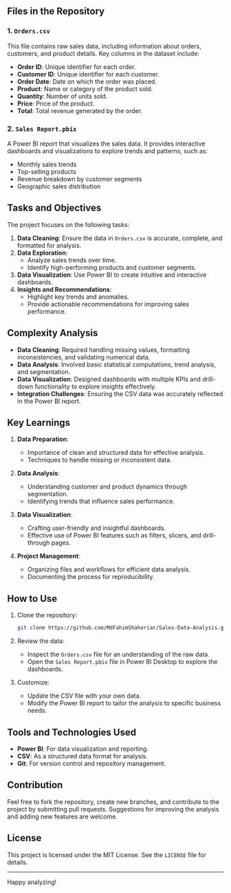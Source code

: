 ## Files in the Repository

### 1. `Orders.csv`
This file contains raw sales data, including information about orders, customers, and product details. Key columns in the dataset include:

- **Order ID**: Unique identifier for each order.
- **Customer ID**: Unique identifier for each customer.
- **Order Date**: Date on which the order was placed.
- **Product**: Name or category of the product sold.
- **Quantity**: Number of units sold.
- **Price**: Price of the product.
- **Total**: Total revenue generated by the order.

### 2. `Sales Report.pbix`
A Power BI report that visualizes the sales data. It provides interactive dashboards and visualizations to explore trends and patterns, such as:

- Monthly sales trends
- Top-selling products
- Revenue breakdown by customer segments
- Geographic sales distribution

## Tasks and Objectives

The project focuses on the following tasks:

1. **Data Cleaning**: Ensure the data in `Orders.csv` is accurate, complete, and formatted for analysis.
2. **Data Exploration**:
   - Analyze sales trends over time.
   - Identify high-performing products and customer segments.
3. **Data Visualization**: Use Power BI to create intuitive and interactive dashboards.
4. **Insights and Recommendations**:
   - Highlight key trends and anomalies.
   - Provide actionable recommendations for improving sales performance.

## Complexity Analysis

- **Data Cleaning**: Required handling missing values, formatting inconsistencies, and validating numerical data.
- **Data Analysis**: Involved basic statistical computations, trend analysis, and segmentation.
- **Data Visualization**: Designed dashboards with multiple KPIs and drill-down functionality to explore insights effectively.
- **Integration Challenges**: Ensuring the CSV data was accurately reflected in the Power BI report.

## Key Learnings

1. **Data Preparation**:
   - Importance of clean and structured data for effective analysis.
   - Techniques to handle missing or inconsistent data.

2. **Data Analysis**:
   - Understanding customer and product dynamics through segmentation.
   - Identifying trends that influence sales performance.

3. **Data Visualization**:
   - Crafting user-friendly and insightful dashboards.
   - Effective use of Power BI features such as filters, slicers, and drill-through pages.

4. **Project Management**:
   - Organizing files and workflows for efficient data analysis.
   - Documenting the process for reproducibility.

## How to Use

1. Clone the repository:
   ```bash
   git clone https://github.com/MdFahimShahoriar/Sales-Data-Analysis.git
   ```
2. Review the data:
   - Inspect the `Orders.csv` file for an understanding of the raw data.
   - Open the `Sales Report.pbix` file in Power BI Desktop to explore the dashboards.

3. Customize:
   - Update the CSV file with your own data.
   - Modify the Power BI report to tailor the analysis to specific business needs.

## Tools and Technologies Used

- **Power BI**: For data visualization and reporting.
- **CSV**: As a structured data format for analysis.
- **Git**: For version control and repository management.

## Contribution
Feel free to fork the repository, create new branches, and contribute to the project by submitting pull requests. Suggestions for improving the analysis and adding new features are welcome.

## License
This project is licensed under the MIT License. See the `LICENSE` file for details.

---

Happy analyzing!
